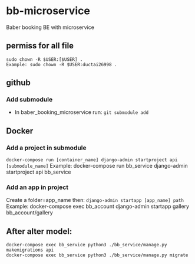 # bb-microservice
Baber booking BE with microservice

## permiss for all file
```
sudo chown -R $USER:[$USER] . 
Example: sudo chown -R $USER:ductai26998 . 
```
## github
### Add submodule
- In baber_booking_microservice run: 
```git submodule add```
## Docker
### Add a project in submodule
```docker-compose run [container_name] django-admin startproject api [submodule_name]```
Example: docker-compose run bb_service django-admin startproject api bb_service

### Add an app in project
Create a folder=app_name then:
```django-admin startapp [app_name] path```
Example: docker-compose exec bb_account django-admin startapp gallery bb_account/gallery

## After alter model:
```
docker-compose exec bb_service python3 ./bb_service/manage.py makemigrations api
docker-compose exec bb_service python3 ./bb_service/manage.py migrate
```

